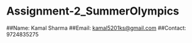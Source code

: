 # Assignment-2_SummerOlympics

##Name: Kamal Sharma
##Email: kamal5201ks@gmail.com
##Contact: 9724835275
